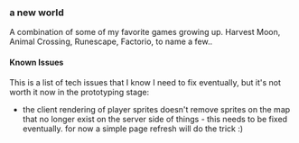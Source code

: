 ### a new world

A combination of some of my favorite games growing up. Harvest Moon, Animal
Crossing, Runescape, Factorio, to name a few..


#### Known Issues

This is a list of tech issues that I know I need to fix eventually, but it's
not worth it now in the prototyping stage:
- the client rendering of player sprites doesn't remove sprites on the map that
  no longer exist on the server side of things - this needs to be fixed
  eventually. for now a simple page refresh will do the trick :) 
